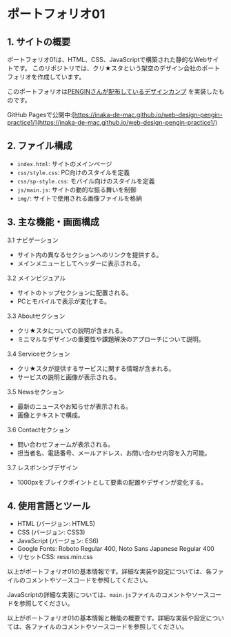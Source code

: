 # ポートフォリオ01

## 1. サイトの概要

ポートフォリオ01は、HTML、CSS、JavaScriptで構築された静的なWebサイトです。
このリポジトリでは、クリ★スタという架空のデザイン会社のポートフォリオを作成しています。
   
このポートフォリオは[PENGINさんが配布しているデザインカンプ](https://pengi-n.co.jp/blog/coding-practice1/) を実装したものです。

GitHub Pagesで公開中:[https://inaka-de-mac.github.io/web-design-pengin-practice1/](https://inaka-de-mac.github.io/web-design-pengin-practice1/)

## 2. ファイル構成
   - `index.html`: サイトのメインページ
   - `css/style.css`: PC向けのスタイルを定義
   - `css/sp-style.css`: モバイル向けのスタイルを定義
   - `js/main.js`: サイトの動的な振る舞いを制御
   - `img/`: サイトで使用される画像ファイルを格納

## 3. 主な機能・画面構成
   3.1 ナビゲーション
   - サイト内の異なるセクションへのリンクを提供する。
   - メインメニューとしてヘッダーに表示される。

   3.2 メインビジュアル
   - サイトのトップセクションに配置される。
   - PCとモバイルで表示が変化する。

   3.3 Aboutセクション
   - クリ★スタについての説明が含まれる。
   - ミニマルなデザインの重要性や課題解決のアプローチについて説明。

   3.4 Serviceセクション
   - クリ★スタが提供するサービスに関する情報が含まれる。
   - サービスの説明と画像が表示される。

   3.5 Newsセクション
   - 最新のニュースやお知らせが表示される。
   - 画像とテキストで構成。

   3.6 Contactセクション
   - 問い合わせフォームが表示される。
   - 担当者名、電話番号、メールアドレス、お問い合わせ内容を入力可能。

   3.7 レスポンシブデザイン
   - 1000pxをブレイクポイントとして要素の配置やデザインが変化する。

## 4. 使用言語とツール
   - HTML (バージョン: HTML5)
   - CSS (バージョン: CSS3)
   - JavaScript (バージョン: ES6)
   - Google Fonts: Roboto Regular 400, Noto Sans Japanese Regular 400
   - リセットCSS: ress.min.css

以上がポートフォリオ01の基本情報です。詳細な実装や設定については、各ファイルのコメントやソースコードを参照してください。

   JavaScriptの詳細な実装については、`main.js`ファイルのコメントやソースコードを参照してください。

以上がポートフォリオ01の基本情報と機能の概要です。詳細な実装や設定については、各ファイルのコメントやソースコードを参照してください。
